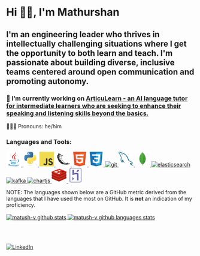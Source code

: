 <!--
**matush-v/matush-v** is a ✨ _special_ ✨ repository because its `README.md` (this file) appears on your GitHub profile.
-->
# Hi 👋🏾, I'm Mathurshan
## I'm an engineering leader who thrives in intellectually challenging situations where I get the opportunity to both learn and teach. I'm passionate about building diverse, inclusive teams centered around open communication and promoting autonomy.

### 🔭 I’m currently working on [ArticuLearn - an AI language tutor for intermediate learners who are seeking to enhance their speaking and listening skills beyond the basics.](http://articulearnai.com/)
🧑🏾‍💻 Pronouns: he/him

<h3 align="left">Languages and Tools:</h3>
<p align="left">
    <a href="https://www.java.com" target="_blank"> <img src="./images/java-original.svg" alt="java" width="40" height="40" /> </a>
    <a href="https://www.python.org" target="_blank"> <img src="./images/python-original.svg" alt="python" width="40" height="40" /> </a>
    <a href="https://developer.mozilla.org/en-US/docs/Web/JavaScript" target="_blank"> <img src="./images/javascript-original.svg" alt="javascript" width="40" height="40" /> </a>
    <a href="https://flask.palletsprojects.com/en/1.1.x/" target="_blank"> <img src="./images/flask-original.svg" alt="flask" width="40" height="40" /> </a>
    <a href="https://www.w3.org/html/" target="_blank"> <img src="./images/html5-original.svg" alt="html5" width="40" height="40" /> </a>
    <a href="https://www.w3schools.com/css/" target="_blank"> <img src="./images/css3-original.svg" alt="css3" width="40" height="40" /> </a>
    <a href="https://git-scm.com/" target="_blank"> <img src="https://www.vectorlogo.zone/logos/git-scm/git-scm-icon.svg" alt="git" width="40" height="40" /> </a>
    <a href="https://www.mysql.com/" target="_blank"> <img src="./images/mysql-original.svg" alt="mysql" width="40" height="40" /> </a>
    <a href="https://www.mongodb.com/" target="_blank"> <img src="./images/mongodb-original.svg" alt="mongodb" width="40" height="40" /> </a>
        <a href="https://www.elastic.co/what-is/elasticsearch" target="_blank"> <img src="https://www.vectorlogo.zone/logos/elastic/elastic-icon.svg" alt="elasticsearch" width="40" height="40" /> </a>
    <a href="https://kafka.apache.org/" target="_blank"> <img src="https://www.vectorlogo.zone/logos/apache_kafka/apache_kafka-icon.svg" alt="kafka" width="40" height="40" /> </a>
    <a href="https://www.chartjs.org" target="_blank"> <img src="https://www.chartjs.org/media/logo-title.svg" alt="chartjs" width="40" height="40" /> </a>
    <a href="https://redis.io" target="_blank"> <img src="./images/redis-original.svg" alt="redis" width="40" height="40" /> </a>
    <a href="https://heroku.com/" target="_blank"> <img src="./images/heroku-original.svg" alt="heroku" width="40" height="40" /> </a>
</p>

NOTE: The languages shown below are a GitHub metric derived from the languages that I have used the most on GitHub. It is **not** an indication of my proficiency.

<a href="#">
    <img align="center" src="https://github-readme-stats.vercel.app/api?username=matush-v&show_icons=true&count_private=true&theme=react&include_all_commits=true&hide=issues" alt="matush-v github stats" />
    <img align="center" src="https://github-readme-stats.vercel.app/api/top-langs/?username=matush-v&layout=compact&count_private=true&theme=react&langs_count=8" alt="matush-v github languages stats" />
</a>

<br/><br/>

<a href="https://www.linkedin.com/in/mathurshan" target="_blank"><img src="https://img.shields.io/badge/LinkedIn--_.svg?style=social&logo=linkedin" alt="LinkedIn" height="28" width="105" /></a>

